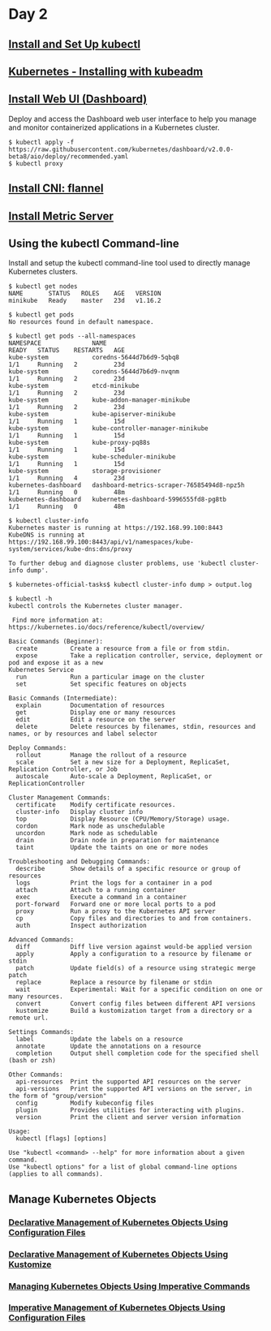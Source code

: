 # Day 2

## [Install and Set Up kubectl](https://kubernetes.io/docs/tasks/tools/install-kubectl/)

## [Kubernetes - Installing with kubeadm](https://kubernetes.io/docs/setup/production-environment/tools/kubeadm/install-kubeadm/)

## [Install Web UI (Dashboard)](https://kubernetes.io/docs/tasks/access-application-cluster/web-ui-dashboard/)

Deploy and access the Dashboard web user interface to help you manage and monitor containerized applications in a Kubernetes cluster.

```[bash]
$ kubectl apply -f https://raw.githubusercontent.com/kubernetes/dashboard/v2.0.0-beta8/aio/deploy/recommended.yaml
$ kubectl proxy
```

## [Install CNI: flannel](https://kubernetes.io/docs/concepts/cluster-administration/networking/)

## [Install Metric Server](https://kubernetes.io/docs/tasks/debug-application-cluster/resource-metrics-pipeline/)


## Using the kubectl Command-line

Install and setup the kubectl command-line tool used to directly manage Kubernetes clusters.

```[bash]
$ kubectl get nodes
NAME       STATUS   ROLES    AGE   VERSION
minikube   Ready    master   23d   v1.16.2

$ kubectl get pods 
No resources found in default namespace.

$ kubectl get pods --all-namespaces
NAMESPACE              NAME                                         READY   STATUS    RESTARTS   AGE
kube-system            coredns-5644d7b6d9-5qbq8                     1/1     Running   2          23d
kube-system            coredns-5644d7b6d9-nvqnm                     1/1     Running   2          23d
kube-system            etcd-minikube                                1/1     Running   2          23d
kube-system            kube-addon-manager-minikube                  1/1     Running   2          23d
kube-system            kube-apiserver-minikube                      1/1     Running   1          15d
kube-system            kube-controller-manager-minikube             1/1     Running   1          15d
kube-system            kube-proxy-pq88s                             1/1     Running   1          15d
kube-system            kube-scheduler-minikube                      1/1     Running   1          15d
kube-system            storage-provisioner                          1/1     Running   4          23d
kubernetes-dashboard   dashboard-metrics-scraper-76585494d8-npz5h   1/1     Running   0          48m
kubernetes-dashboard   kubernetes-dashboard-5996555fd8-pg8tb        1/1     Running   0          48m

$ kubectl cluster-info
Kubernetes master is running at https://192.168.99.100:8443
KubeDNS is running at https://192.168.99.100:8443/api/v1/namespaces/kube-system/services/kube-dns:dns/proxy

To further debug and diagnose cluster problems, use 'kubectl cluster-info dump'.

$ kubernetes-official-tasks$ kubectl cluster-info dump > output.log

$ kubectl -h
kubectl controls the Kubernetes cluster manager.

 Find more information at: https://kubernetes.io/docs/reference/kubectl/overview/

Basic Commands (Beginner):
  create         Create a resource from a file or from stdin.
  expose         Take a replication controller, service, deployment or pod and expose it as a new
Kubernetes Service
  run            Run a particular image on the cluster
  set            Set specific features on objects

Basic Commands (Intermediate):
  explain        Documentation of resources
  get            Display one or many resources
  edit           Edit a resource on the server
  delete         Delete resources by filenames, stdin, resources and names, or by resources and label selector

Deploy Commands:
  rollout        Manage the rollout of a resource
  scale          Set a new size for a Deployment, ReplicaSet, Replication Controller, or Job
  autoscale      Auto-scale a Deployment, ReplicaSet, or ReplicationController

Cluster Management Commands:
  certificate    Modify certificate resources.
  cluster-info   Display cluster info
  top            Display Resource (CPU/Memory/Storage) usage.
  cordon         Mark node as unschedulable
  uncordon       Mark node as schedulable
  drain          Drain node in preparation for maintenance
  taint          Update the taints on one or more nodes

Troubleshooting and Debugging Commands:
  describe       Show details of a specific resource or group of resources
  logs           Print the logs for a container in a pod
  attach         Attach to a running container
  exec           Execute a command in a container
  port-forward   Forward one or more local ports to a pod
  proxy          Run a proxy to the Kubernetes API server
  cp             Copy files and directories to and from containers.
  auth           Inspect authorization

Advanced Commands:
  diff           Diff live version against would-be applied version
  apply          Apply a configuration to a resource by filename or stdin
  patch          Update field(s) of a resource using strategic merge patch
  replace        Replace a resource by filename or stdin
  wait           Experimental: Wait for a specific condition on one or many resources.
  convert        Convert config files between different API versions
  kustomize      Build a kustomization target from a directory or a remote url.

Settings Commands:
  label          Update the labels on a resource
  annotate       Update the annotations on a resource
  completion     Output shell completion code for the specified shell (bash or zsh)

Other Commands:
  api-resources  Print the supported API resources on the server
  api-versions   Print the supported API versions on the server, in the form of "group/version"
  config         Modify kubeconfig files
  plugin         Provides utilities for interacting with plugins.
  version        Print the client and server version information

Usage:
  kubectl [flags] [options]

Use "kubectl <command> --help" for more information about a given command.
Use "kubectl options" for a list of global command-line options (applies to all commands).

```

## Manage Kubernetes Objects

### [Declarative Management of Kubernetes Objects Using Configuration Files](https://kubernetes.io/docs/tasks/manage-kubernetes-objects/declarative-config/)

### [Declarative Management of Kubernetes Objects Using Kustomize](https://kubernetes.io/docs/tasks/manage-kubernetes-objects/kustomization/)

### [Managing Kubernetes Objects Using Imperative Commands](https://kubernetes.io/docs/tasks/manage-kubernetes-objects/imperative-command/)

### [Imperative Management of Kubernetes Objects Using Configuration Files](https://kubernetes.io/docs/tasks/manage-kubernetes-objects/imperative-config/)
